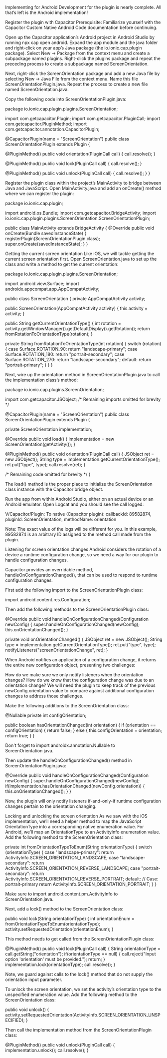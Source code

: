 Implementing for Android
Development for the plugin is nearly complete. All that’s left is the Android implementation!

Register the plugin with Capacitor
Prerequisite: Familiarize yourself with the Capacitor Custom Native Android Code documentation before continuing.

Open up the Capacitor application’s Android project in Android Studio by running npx cap open android. Expand the app module and the java folder and right-click on your app’s Java package (the io.ionic.cap.plugin package). Select New -> Package from the context menu and create a subpackage named plugins. Right-click the plugins package and repeat the preceding process to create a subpackage named ScreenOrientation.

Next, right-click the ScreenOrientation package and add a new Java file by selecting New -> Java File from the context menu. Name this file ScreenOrientationPlugin.java. Repeat the process to create a new file named ScreenOrientation.java.

Copy the following code into ScreenOrientationPlugin.java:

package io.ionic.cap.plugin.plugins.ScreenOrientation;

import com.getcapacitor.Plugin;
import com.getcapacitor.PluginCall;
import com.getcapacitor.PluginMethod;
import com.getcapacitor.annotation.CapacitorPlugin;

@CapacitorPlugin(name = "ScreenOrientation")
public class ScreenOrientationPlugin extends Plugin {

   @PluginMethod()
   public void orientation(PluginCall call) {
       call.resolve();
   }

   @PluginMethod()
   public void lock(PluginCall call) {
       call.resolve();
   }

   @PluginMethod()
   public void unlock(PluginCall call) {
       call.resolve();
   }
}

Register the plugin class within the project’s MainActivity to bridge between Java and JavaScript. Open MainActivity.java and add an onCreate() method where we can register the plugin:

package io.ionic.cap.plugin;

import android.os.Bundle;
import com.getcapacitor.BridgeActivity;
import io.ionic.cap.plugin.plugins.ScreenOrientation.ScreenOrientationPlugin;

public class MainActivity extends BridgeActivity {
    @Override
    public void onCreate(Bundle savedInstanceState) {
        registerPlugin(ScreenOrientationPlugin.class);
        super.onCreate(savedInstanceState);
    }
}

Getting the current screen orientation
Like iOS, we will tackle getting the current screen orientation first. Open ScreenOrientation.java to set up the class and write a method to get the current orientation:

package io.ionic.cap.plugin.plugins.ScreenOrientation;

import android.view.Surface;
import androidx.appcompat.app.AppCompatActivity;

public class ScreenOrientation {
   private AppCompatActivity activity;

   public ScreenOrientation(AppCompatActivity activity) {
       this.activity = activity;
   }

   public String getCurrentOrientationType() {
       int rotation = activity.getWindowManager().getDefaultDisplay().getRotation();
       return fromRotationToOrientationType(rotation);
   }

   private String fromRotationToOrientationType(int rotation) {
       switch (rotation) {
           case Surface.ROTATION_90:
               return "landscape-primary";
           case Surface.ROTATION_180:
               return "portrait-secondary";
           case Surface.ROTATION_270:
               return "landscape-secondary";
           default:
               return "portrait-primary";
       }
   }
}

Next, wire up the orientation method in ScreenOrientationPlugin.java to call the implementation class’s method:

package io.ionic.cap.plugins.ScreenOrientation;

import com.getcapacitor.JSObject;
/* Remaining imports omitted for brevity */

@CapacitorPlugin(name = "ScreenOrientation")
public class ScreenOrientationPlugin extends Plugin {

   private ScreenOrientation implementation;

   @Override
   public void load() {
       implementation = new ScreenOrientation(getActivity());
   }

   @PluginMethod()
   public void orientation(PluginCall call) {
       JSObject ret = new JSObject();
       String type = implementation.getCurrentOrientationType();
       ret.put("type", type);
       call.resolve(ret);
   }

   /* Remaining code omitted for brevity */
}

The load() method is the proper place to initialize the ScreenOrientation class instance with the Capacitor bridge object.

Run the app from within Android Studio, either on an actual device or an Android emulator. Open Logcat and you should see the call logged:

V/Capacitor/Plugin: To native (Capacitor plugin): callbackId: 89582874, pluginId: ScreenOrientation, methodName: orientation


Note: The exact value of the logs will be different for you. In this example, 89582874 is an arbitrary ID assigned to the method call made from the plugin.

Listening for screen orientation changes
Android considers the rotation of a device a runtime configuration change, so we need a way for our plugin to handle configuration changes.

Capacitor provides an overridable method, handleOnConfigurationChanged(), that can be used to respond to runtime configuration changes.

First add the following import to the ScreenOrientationPlugin class:

import android.content.res.Configuration;

Then add the following methods to the ScreenOrientationPlugin class:

@Override
public void handleOnConfigurationChanged(Configuration newConfig) {
   super.handleOnConfigurationChanged(newConfig);
   this.onOrientationChanged();
}

private void onOrientationChanged() {
   JSObject ret = new JSObject();
   String type = implementation.getCurrentOrientationType();
   ret.put("type", type);
   notifyListeners("screenOrientationChange", ret);
}

When Android notifies an application of a configuration change, it returns the entire new configuration object, presenting two challenges:

How do we make sure we only notify listeners when the orientation changes?
How do we know that the configuration change was due to an orientation change?
We will need the plugin to keep track of the previous newConfig.orientation value to compare against additional configuration changes to address those challenges.

Make the following additions to the ScreenOrientation class:

@Nullable private int configOrientation;

public boolean hasOrientationChanged(int orientation) {
    if (orientation == configOrientation) {
        return false;
    } else {
        this.configOrientation = orientation;
        return true;
    }
}

Don't forget to import androidx.annotation.Nullable to ScreenOrientation.java.

Then update the handleOnConfigurationChanged() method in ScreenOrientationPlugin.java:

@Override
public void handleOnConfigurationChanged(Configuration newConfig) {
   super.handleOnConfigurationChanged(newConfig);
   if(implementation.hasOrientationChanged(newConfig.orientation)) {
       this.onOrientationChanged();
   }
}

Now, the plugin will only notify listeners if-and-only-if runtime configuration changes pertain to the orientation changing.

Locking and unlocking the screen orientation
As we saw with the iOS implementation, we’ll need a helper method to map the JavaScript OrientationType into a corresponding native enumeration value. For Android, we’ll map an OrientationType to an ActivityInfo enumeration value. Add the following method to the ScreenOrientation class:

private int fromOrientationTypeToEnum(String orientationType) {
   switch (orientationType) {
       case "landscape-primary":
           return ActivityInfo.SCREEN_ORIENTATION_LANDSCAPE;
       case "landscape-secondary":
           return ActivityInfo.SCREEN_ORIENTATION_REVERSE_LANDSCAPE;
       case "portrait-secondary":
           return ActivityInfo.SCREEN_ORIENTATION_REVERSE_PORTRAIT;
       default:
           // Case: portrait-primary
           return ActivityInfo.SCREEN_ORIENTATION_PORTRAIT;
   }
}

Make sure to import android.content.pm.ActivityInfo to ScreenOrientation.java.

Next, add a lock() method to the ScreenOrientation class:

public void lock(String orientationType) {
   int orientationEnum = fromOrientationTypeToEnum(orientationType);
   activity.setRequestedOrientation(orientationEnum);
}

This method needs to get called from the ScreenOrientationPlugin class:

@PluginMethod()
public void lock(PluginCall call) {
   String orientationType = call.getString("orientation");
   if(orientationType == null) {
       call.reject("Input option 'orientation' must be provided.");
       return;
   }
   implementation.lock(orientationType);
   call.resolve();
}

Note, we guard against calls to the lock() method that do not supply the orientation input parameter.

To unlock the screen orientation, we set the activity’s orientation type to the unspecified enumeration value. Add the following method to the ScreenOrientation class:

public void unlock() {
   activity.setRequestedOrientation(ActivityInfo.SCREEN_ORIENTATION_UNSPECIFIED);
}

Then call the implementation method from the ScreenOrientationPlugin class:

@PluginMethod()
public void unlock(PluginCall call) {
   implementation.unlock();
   call.resolve();
}